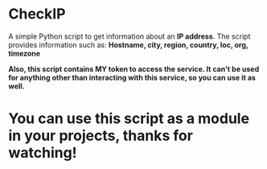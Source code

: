 # CheckIP

A simple Python script to get information about an **IP address**.
The script provides information such as: **Hostname, city, region, country, loc, org, timezone**

**Also, this script contains MY token to access the service. It can't be used for anything other than interacting with this service, so you can use it as well.**

# You can use this script as a module in your projects, thanks for watching!
